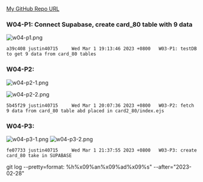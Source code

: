 [My GitHub Repo URL](https://github.com/1112-wp2/1111-wp2_demo_80)

### W04-P1: Connect Supabase, create card_80 table with 9 data

![w04-p1.png](https://wjviuyuwtkixlajqlpbk.supabase.co/storage/v1/object/public/demo-80/md_img/w04-p1.png)

```
a39c408 justin40715     Wed Mar 1 19:13:46 2023 +0800   W03-P1: testDB to get 9 data from card_80 tables
```

### W04-P2:

![w04-p2-1.png](https://wjviuyuwtkixlajqlpbk.supabase.co/storage/v1/object/public/demo-80/md_img/w03-p2-1.png)

![w04-p2-2.png](https://wjviuyuwtkixlajqlpbk.supabase.co/storage/v1/object/public/demo-80/md_img/w03-p2-2.png)

```
5b45f29 justin40715     Wed Mar 1 20:07:36 2023 +0800   W03-P2: fetch 9 data from card_80 table abd placed in card2_80/index.ejs
```

### W04-P3:

![w04-p3-1.png](https://wjviuyuwtkixlajqlpbk.supabase.co/storage/v1/object/public/demo-80/md_img/w03-p3-1.png)
![w04-p3-2.png](https://wjviuyuwtkixlajqlpbk.supabase.co/storage/v1/object/public/demo-80/md_img/w03-p3-2.png)

```
fe07733 justin40715     Wed Mar 1 21:37:55 2023 +0800   W03-P3: create card_80 take in SUPABASE
```

git log --pretty=format: %h%x09%an%x09%ad%x09%s" --after="2023-02-28"
